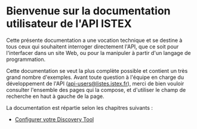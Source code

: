 # Bienvenue sur la documentation utilisateur de l'API ISTEX

Cette présente documentation a une vocation technique et se destine à tous ceux qui souhaitent interroger directement l'API, que ce soit pour l'interfacer dans un site Web, ou pour la manipuler à partir d'un langage de programmation.

Cette documentation se veut la plus complète possible et contient un très grand nombre d'exemples. Avant toute question à l'équipe en charge du développement de l'API (<api-users@listes.istex.fr>), merci de bien vouloir consulter l'ensemble des pages qui la compose, et d'utiliser le champ de recherche en haut à gauche de la page.

La documentation est répartie selon les chapitres suivants :

* [Configurer votre Discovery Tool](discovery)
